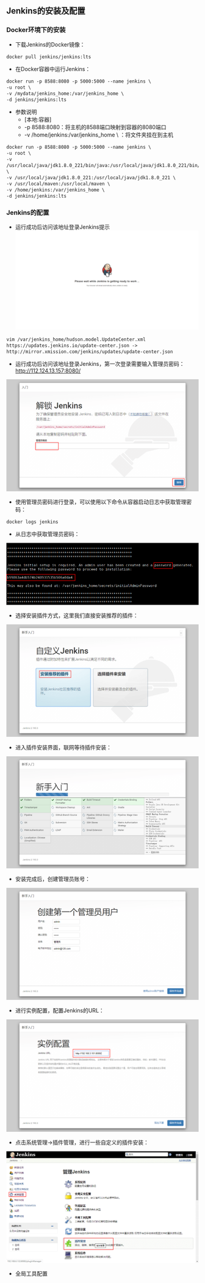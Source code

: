 ## Jenkins的安装及配置
### Docker环境下的安装

- 下载Jenkins的Docker镜像：

```shell script
docker pull jenkins/jenkins:lts
```

- 在Docker容器中运行Jenkins：

```shell script
docker run -p 8588:8080 -p 5000:5000 --name jenkins \
-u root \
-v /mydata/jenkins_home:/var/jenkins_home \
-d jenkins/jenkins:lts
```
- 参数说明
  - [本地:容器]
  - -p 8588:8080：将主机的8588端口映射到容器的8080端口
  - -v /home/jenkins:/var/jenkins_home \ ：将文件夹挂在到主机

```shell script
docker run -p 8588:8080 -p 5000:5000 --name jenkins \
-u root \
-v /usr/local/java/jdk1.8.0_221/bin/java:/usr/local/java/jdk1.8.0_221/bin/java \
-v /usr/local/java/jdk1.8.0_221:/usr/local/java/jdk1.8.0_221 \
-v /usr/local/maven:/usr/local/maven \
-v /home/jenkins:/var/jenkins_home \
-d jenkins/jenkins:lts
```

### Jenkins的配置
- 运行成功后访问该地址登录Jenkins提示
![](../images/jenkins/jenkins_use_1.png)
```shell script
vim /var/jenkins_home/hudson.model.UpdateCenter.xml 
https://updates.jenkins.io/update-center.json -> http://mirror.xmission.com/jenkins/updates/update-center.json
```
- 运行成功后访问该地址登录Jenkins，第一次登录需要输入管理员密码：http://112.124.13.157:8080/

![](../images/jenkins/jenkins_use_23.png)

- 使用管理员密码进行登录，可以使用以下命令从容器启动日志中获取管理密码：

```shell script
docker logs jenkins
```

- 从日志中获取管理员密码：

![](../images/jenkins/jenkins_use_24.png)

- 选择安装插件方式，这里我们直接安装推荐的插件：

![](../images/jenkins/jenkins_use_25.png)

- 进入插件安装界面，联网等待插件安装：

![](../images/jenkins/jenkins_use_26.png)

- 安装完成后，创建管理员账号：

![](../images/jenkins/jenkins_use_27.png)

- 进行实例配置，配置Jenkins的URL：

![](../images/jenkins/jenkins_use_28.png)

- 点击系统管理->插件管理，进行一些自定义的插件安装：

![](../images/jenkins/jenkins_use_14.png)

- 全局工具配置

